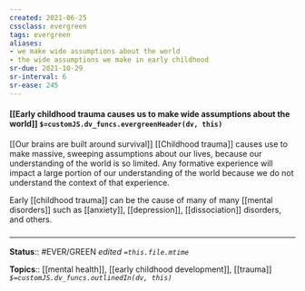 ```yaml
---
created: 2021-06-25
cssclass: evergreen
tags: evergreen
aliases:
- we make wide assumptions about the world
- the wide assumptions we make in early childhood
sr-due: 2021-10-29
sr-interval: 6
sr-ease: 245
---
```


#### [[Early childhood trauma causes us to make wide assumptions about the world]] `$=customJS.dv_funcs.evergreenHeader(dv, this)`

[[Our brains are built around survival]]
[[Childhood trauma]] causes use to make massive, sweeping assumptions about our lives, because our understanding of the world is so limited. Any formative experience will impact a large portion of our understanding of the world because we do not understand the context of that experience. 

Early [[childhood trauma]] can be the cause of many of many [[mental disorders]] such as [[anxiety]], [[depression]], [[dissociation]] disorders, and others. 

### <hr class="footnote"/>

**Status**:: #EVER/GREEN 
*edited `=this.file.mtime`*

**Topics**:: [[mental health]], [[early childhood development]], [[trauma]]
*`$=customJS.dv_funcs.outlinedIn(dv, this)`*

